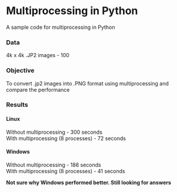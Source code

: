 # Multiprocessing in Python
 A sample code for multiprocessing in Python

### Data
 4k x 4k .JP2 images - 100

### Objective
 To convert .jp2 images into .PNG format using multiprocessing and compare the performance

### Results 
#### Linux
 Without multiprocessing - 300 seconds   
 With multiprocessing (8 processes) - 72 seconds

 #### Windows
 Without multiprocessing - 186 seconds   
 With multiprocessing (8 processes) - 41 seconds  

 **Not sure why Windows performed better. Still looking for answers**



